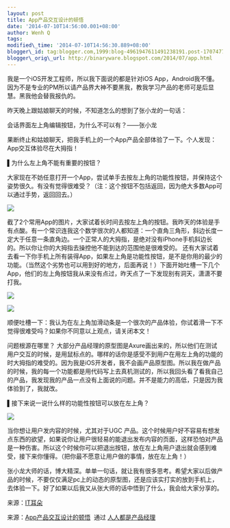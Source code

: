 ```yaml
--- 
layout: post 
title: App产品交互设计的顿悟 
date: '2014-07-10T14:56:00.001+08:00' 
author: Wenh Q
tags:
modified\_time: '2014-07-10T14:56:30.889+08:00' 
blogger\_id: tag:blogger.com,1999:blog-4961947611491238191.post-1707477485506154085
blogger\_orig\_url: http://binaryware.blogspot.com/2014/07/app.html
---
```

我是一个iOS开发工程师，所以我下面说的都是针对iOS
App，Android我不懂。因为不是专业的PM所以请产品界大神不要黑我，教我学习产品的老师可是后显慧。黑我他会替我报仇的。



昨天晚上跟姑娘聊天的时候，不知道怎么的想到了张小龙的一句话：



会话界面左上角编辑按钮，为什么不可以有？——张小龙



果断终止和姑娘聊天，把我手机上的一个App产品全部体验了一下。个人发现：App交互体验尽在大拇指！

▌为什么左上角不能有重要的按钮？



大家现在不妨任意打开一个App，尝试单手去按左上角的功能性按钮，并保持这个姿势很久。有没有觉得很难受？（注：这个按钮不包括返回，因为绝大多数App可以通过手势，返回回去。）



![](https://images-blogger-opensocial.googleusercontent.com/gadgets/proxy?url=http%3A%2F%2Fimage.woshipm.com%2Fwp-files%2F2014%2F07%2Fddf57cc1106933249c316448f8b44fe0.png&container=blogger&gadget=a&rewriteMime=image%2F*)



截了2个常用App的图片，大家试着长时间去按左上角的按钮。我昨天的体验是手有点酸。有一个常识连我这个数学很次的人都知道：一个直角三角形，斜边长度一定大于任意一条直角边。一个正常人的大拇指，是绝对没有iPhone手机斜边长的。所以你让你的大拇指去操控他不能到达的范围他是很难受的。
还有大家试着去看一下你手机上所有装得App，如果左上角是功能性按钮，是不是你用的最少的功能。（当然这个劣势也可以用到好的地方，后面再说！）下面开始吐槽一下几个App，他们的左上角按钮我从来没有点过，昨天点了一下发现别有洞天，潇潇不要打我。



![](https://images-blogger-opensocial.googleusercontent.com/gadgets/proxy?url=http%3A%2F%2Fimage.woshipm.com%2Fwp-files%2F2014%2F07%2F3edb180ac2385106addb26f625697bfe.png&container=blogger&gadget=a&rewriteMime=image%2F*)



![](https://images-blogger-opensocial.googleusercontent.com/gadgets/proxy?url=http%3A%2F%2Fimage.woshipm.com%2Fwp-files%2F2014%2F07%2F604a56a0a20576b7b0c5a9d4ceeafafc.png&container=blogger&gadget=a&rewriteMime=image%2F*)



顺便吐槽一下：我认为在左上角加滑动条是一个很次的产品体验，你试着滑一下不觉得很难受吗？如果你不同意以上观点，请关闭本文！



问题根源在哪里？
大部分产品经理的原型图是Axure画出来的，所以他们在测试用户交互的时候，是用鼠标点的。哪样的话你是感受不到用户在用左上角的功能的时大拇指的难受的。因为我是iOS开发者，我不会画产品原型图。所以我在做产品的时候，我的每一个功能都是用代码写上去真机测试的，所以我回头看了看我自己的产品，我发现我的产品一点没有上面说的问题。并不是能力的高低，只是因为我体验到了，我就改。

▌接下来说一说什么样的功能性按钮可以放在左上角？



![](https://images-blogger-opensocial.googleusercontent.com/gadgets/proxy?url=http%3A%2F%2Fimage.woshipm.com%2Fwp-files%2F2014%2F07%2F69c728897cc1b32b9449fc0dac2d5d4f.png&container=blogger&gadget=a&rewriteMime=image%2F*)



当你想让用户发内容的时候，尤其对于UGC
产品。这个时候用户好不容易有想发点东西的欲望，如果说你让用户很轻易的能退出发布内容的页面，这样恐怕对产品是一种伤害。所以这个时候你可以把退出按钮，放在左上角用户退出就会感到难受，接下来你懂得。（把你最不愿意让用户做的事情，放在左上角！）



张小龙大师的话，博大精深。单单一句话，就让我有很多思考。希望大家以后做产品的时候，不要仅仅满足pc上的动态的原型图，还是应该实打实的放到手机上，去体验一下。好了如果以后我又从张大师的话中悟到了什么，我会给大家分享的。



来源：[IT耳朵](http://www.iterduo.com/0708-jiaohusheji.html)
<div>

来源：[App产品交互设计的顿悟](http://www.woshipm.com/pd/93386.html)  通过 [人人都是产品经理](http://www.woshipm.com/)

</div>
